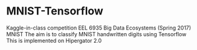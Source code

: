 # MNIST-Tensorflow
Kaggle-in-class competition EEL 6935 Big Data Ecosystems (Spring 2017) MNIST
The aim is to classify MNIST handwritten digits using Tensorflow
This is implemented on Hipergator 2.0
